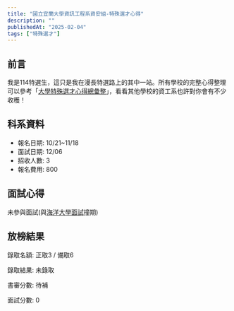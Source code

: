 ```yaml
---
title: "國立宜蘭大學資訊工程系資安組-特殊選才心得"
description: ""
publishedAt: "2025-02-04"
tags: ["特殊選才"]
---
```


## 前言

我是114特選生，這只是我在漫長特選路上的其中一站。所有學校的完整心得整理可以參考「[大學特殊選才心得總彙整](/blogs/special)」，看看其他學校的資工系也許對你會有不少收穫！

## 科系資料

- 報名日期: 10/21~11/18
- 面試日期: 12/06
- 招收人數: 3
- 報名費用: 800

## 面試心得

未參與面試(與[海洋大學面試](/blogs/ntou-cse)撞期)

## 放榜結果

錄取名額: 正取3 / 備取6

錄取結果: 未錄取

書審分數: 待補

面試分數: 0
